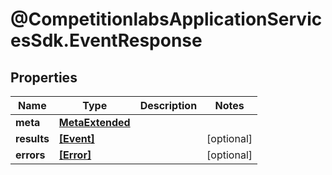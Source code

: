 # @CompetitionlabsApplicationServicesSdk.EventResponse

## Properties

Name | Type | Description | Notes
------------ | ------------- | ------------- | -------------
**meta** | [**MetaExtended**](MetaExtended.md) |  | 
**results** | [**[Event]**](Event.md) |  | [optional] 
**errors** | [**[Error]**](Error.md) |  | [optional] 


